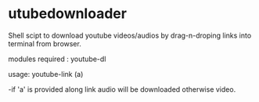 # utubedownloader
Shell scipt to download youtube videos/audios by drag-n-droping links into terminal from browser.

modules required :
youtube-dl

usage:
youtube-link (a)

-if 'a' is provided along link audio will be downloaded otherwise video.
